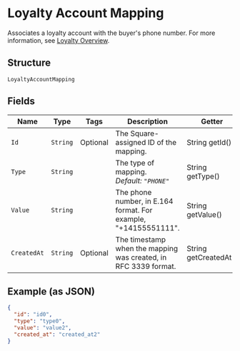 
# Loyalty Account Mapping

Associates a loyalty account with the buyer's phone number.
For more information, see
[Loyalty Overview](https://developer.squareup.com/docs/docs/loyalty/overview).

## Structure

`LoyaltyAccountMapping`

## Fields

| Name | Type | Tags | Description | Getter |
|  --- | --- | --- | --- | --- |
| `Id` | `String` | Optional | The Square-assigned ID of the mapping. | String getId() |
| `Type` | `String` |  | The type of mapping.<br>*Default: `"PHONE"`* | String getType() |
| `Value` | `String` |  | The phone number, in E.164 format. For example, "+14155551111". | String getValue() |
| `CreatedAt` | `String` | Optional | The timestamp when the mapping was created, in RFC 3339 format. | String getCreatedAt() |

## Example (as JSON)

```json
{
  "id": "id0",
  "type": "type0",
  "value": "value2",
  "created_at": "created_at2"
}
```

